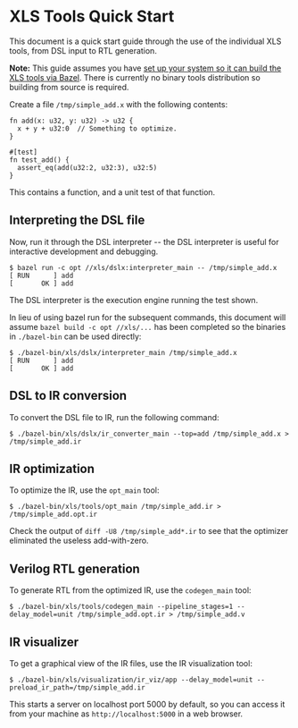 # XLS Tools Quick Start

This document is a quick start guide through the use of the individual XLS
tools, from DSL input to RTL generation.

**Note:** This guide assumes you have
[set up your system so it can build the XLS tools via Bazel](README.md#building-from-source).
There is currently no binary tools distribution so building from source is
required.

Create a file `/tmp/simple_add.x` with the following contents:

```
fn add(x: u32, y: u32) -> u32 {
  x + y + u32:0  // Something to optimize.
}

#[test]
fn test_add() {
  assert_eq(add(u32:2, u32:3), u32:5)
}
```

This contains a function, and a unit test of that function.

## Interpreting the DSL file

Now, run it through the DSL interpreter -- the DSL interpreter is useful for
interactive development and debugging.

```
$ bazel run -c opt //xls/dslx:interpreter_main -- /tmp/simple_add.x
[ RUN      ] add
[       OK ] add
```

The DSL interpreter is the execution engine running the test shown.

In lieu of using bazel run for the subsequent commands, this document will
assume `bazel build -c opt //xls/...` has been completed so the binaries in
`./bazel-bin` can be used directly:

```
$ ./bazel-bin/xls/dslx/interpreter_main /tmp/simple_add.x
[ RUN      ] add
[       OK ] add
```

## DSL to IR conversion

To convert the DSL file to IR, run the following command:

```
$ ./bazel-bin/xls/dslx/ir_converter_main --top=add /tmp/simple_add.x > /tmp/simple_add.ir
```

## IR optimization

To optimize the IR, use the `opt_main` tool:

```
$ ./bazel-bin/xls/tools/opt_main /tmp/simple_add.ir > /tmp/simple_add.opt.ir
```

Check the output of `diff -U8 /tmp/simple_add*.ir` to see that the optimizer
eliminated the useless add-with-zero.

## Verilog RTL generation

To generate RTL from the optimized IR, use the `codegen_main` tool:

```
$ ./bazel-bin/xls/tools/codegen_main --pipeline_stages=1 --delay_model=unit /tmp/simple_add.opt.ir > /tmp/simple_add.v
```

## IR visualizer

To get a graphical view of the IR files, use the IR visualization tool:

```
$ ./bazel-bin/xls/visualization/ir_viz/app --delay_model=unit --preload_ir_path=/tmp/simple_add.ir
```

This starts a server on localhost port 5000 by default, so you can access
it from your machine as `http://localhost:5000` in a web browser.
